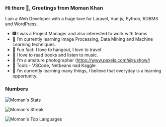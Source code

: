 ### Hi there 👋, Greetings from Moman Khan

I am a Web Developer with a huge love for Laravel, Vue.js, Python, RDBMS and WordPress. 


- :fireworks: I was a Project Manager and also interested to work with teams
- 🔭 I’m currently learning Image Processing, Data Mining and Machine Learning techniques.
- :partying_face: Fun fact: I love to hangout, I love to travel
- :book: I love to read books and listen to music.
- :busts_in_silhouette: I'm a amature photographer (https://www.pexels.com/@rushow/)
- :wrench: Tools - VSCode, Netbeans nad Kaggle
- 🌱 I’m currently learning many things, I believe that everyday is a learning opportunity.

### Numbers
![Moman's Stats](https://github-readme-stats.vercel.app/api?username=rushow&theme=darcula&show_icons=true&hide_border=true&count_private=true)

![Moman's Streak](https://github-readme-streak-stats.herokuapp.com/?user=rushow&theme=darcula&hide_border=true)

![Moman's Top Languages](https://github-readme-stats.vercel.app/api/top-langs/?username=rushow&theme=darcula&show_icons=true&hide_border=true&layout=compact)
